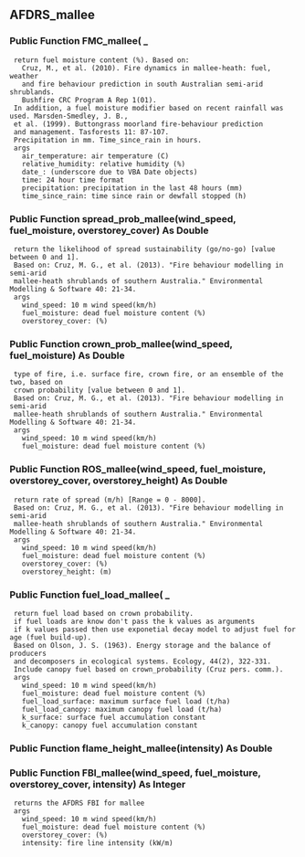 ## AFDRS_mallee

### Public Function FMC_mallee( _
     return fuel moisture content (%). Based on:
       Cruz, M., et al. (2010). Fire dynamics in mallee-heath: fuel, weather
       and fire behaviour prediction in south Australian semi-arid shrublands.
       Bushfire CRC Program A Rep 1(01).
     In addition, a fuel moisture modifier based on recent rainfall was used. Marsden-Smedley, J. B.,
     et al. (1999). Buttongrass moorland fire-behaviour prediction
     and management. Tasforests 11: 87-107.
     Precipitation in mm. Time_since_rain in hours.
     args
       air_temperature: air temperature (C)
       relative_humidity: relative humidity (%)
       date_: (underscore due to VBA Date objects)
       time: 24 hour time format
       precipitation: precipitation in the last 48 hours (mm)
       time_since_rain: time since rain or dewfall stopped (h)

### Public Function spread_prob_mallee(wind_speed, fuel_moisture, overstorey_cover) As Double
     return the likelihood of spread sustainability (go/no-go) [value between 0 and 1].
     Based on: Cruz, M. G., et al. (2013). "Fire behaviour modelling in semi-arid
     mallee-heath shrublands of southern Australia." Environmental Modelling & Software 40: 21-34.
     args
       wind_speed: 10 m wind speed(km/h)
       fuel_moisture: dead fuel moisture content (%)
       overstorey_cover: (%)

### Public Function crown_prob_mallee(wind_speed, fuel_moisture) As Double
     type of fire, i.e. surface fire, crown fire, or an ensemble of the two, based on
     crown probability [value between 0 and 1].
     Based on: Cruz, M. G., et al. (2013). "Fire behaviour modelling in semi-arid
     mallee-heath shrublands of southern Australia." Environmental Modelling & Software 40: 21-34.
     args
       wind_speed: 10 m wind speed(km/h)
       fuel_moisture: dead fuel moisture content (%)

### Public Function ROS_mallee(wind_speed, fuel_moisture, overstorey_cover, overstorey_height) As Double
     return rate of spread (m/h) [Range = 0 - 8000].
     Based on: Cruz, M. G., et al. (2013). "Fire behaviour modelling in semi-arid
     mallee-heath shrublands of southern Australia." Environmental Modelling & Software 40: 21-34.
     args
       wind_speed: 10 m wind speed(km/h)
       fuel_moisture: dead fuel moisture content (%)
       overstorey_cover: (%)
       overstorey_height: (m)

### Public Function fuel_load_mallee( _
     return fuel load based on crown probability.
     if fuel loads are know don't pass the k values as arguments
     if k values passed then use exponetial decay model to adjust fuel for age (fuel build-up).
     Based on Olson, J. S. (1963). Energy storage and the balance of producers
     and decomposers in ecological systems. Ecology, 44(2), 322-331.
     Include canopy fuel based on crown_probability (Cruz pers. comm.).
     args
       wind_speed: 10 m wind speed(km/h)
       fuel_moisture: dead fuel moisture content (%)
       fuel_load_surface: maximum surface fuel load (t/ha)
       fuel_load_canopy: maximum canopy fuel load (t/ha)
       k_surface: surface fuel accumulation constant
       k_canopy: canopy fuel accumulation constant

### Public Function flame_height_mallee(intensity) As Double

### Public Function FBI_mallee(wind_speed, fuel_moisture, overstorey_cover, intensity) As Integer
     returns the AFDRS FBI for mallee
     args
       wind_speed: 10 m wind speed(km/h)
       fuel_moisture: dead fuel moisture content (%)
       overstorey_cover: (%)
       intensity: fire line intensity (kW/m)
